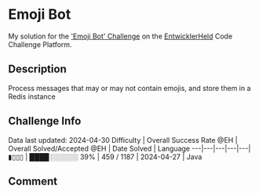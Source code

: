 # Emoji Bot

My solution for the ['Emoji Bot' Challenge](https://platform.entwicklerheld.de/challenge/emoji-bot?technology=Java) on the [EntwicklerHeld](https://platform.entwicklerheld.de/) Code Challenge Platform.

## Description
Process messages that may or may not contain emojis, and store them in a Redis instance

## Challenge Info
Data last updated: 2024-04-30
Difficulty | Overall Success Rate @EH | Overall Solved/Accepted @EH | Date Solved | Language
---|---|---|---|---|
▮▯▯▯ | ████░░░░░░ 39% | 459 / 1187 | 2024-04-27 | Java

## Comment
